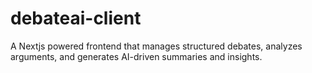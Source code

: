# debateai-client
A Nextjs powered frontend that manages structured debates, analyzes arguments, and generates AI-driven summaries and insights.
